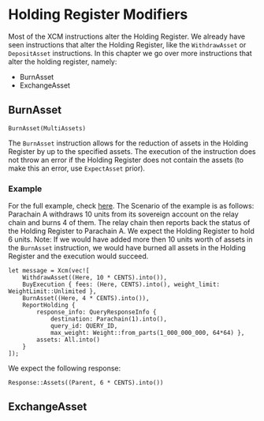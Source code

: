 # Holding Register Modifiers
Most of the XCM instructions alter the Holding Register. We already have seen instructions that alter the Holding Register, like the `WithdrawAsset` or `DepositAsset` instructions. In this chapter we go over more instructions that alter the holding register, namely:

- BurnAsset
- ExchangeAsset

## BurnAsset
```rust,noplayground
BurnAsset(MultiAssets)
```
The `BurnAsset` instruction allows for the reduction of assets in the Holding Register by up to the specified assets. The execution of the instruction does not throw an error if the Holding Register does not contain the assets (to make this an error, use `ExpectAsset` prior).

### Example
For the full example, check [here](TODO).
The Scenario of the example is as follows:
Parachain A withdraws 10 units from its sovereign account on the relay chain and burns 4 of them.
The relay chain then reports back the status of the Holding Register to Parachain A. We expect the Holding Register to hold 6 units. 
Note: If we would have added more then 10 units worth of assets in the `BurnAsset` instruction, we would have burned all assets in the Holding Register and the execution would succeed.
```rust,noplayground
let message = Xcm(vec![
    WithdrawAsset((Here, 10 * CENTS).into()),
    BuyExecution { fees: (Here, CENTS).into(), weight_limit: WeightLimit::Unlimited },
    BurnAsset((Here, 4 * CENTS).into()),
    ReportHolding { 
        response_info: QueryResponseInfo { 
            destination: Parachain(1).into(), 
            query_id: QUERY_ID, 
            max_weight: Weight::from_parts(1_000_000_000, 64*64) },
        assets: All.into()
    }
]);
```

We expect the following response:
```rust,noplayground
Response::Assets((Parent, 6 * CENTS).into())
```


## ExchangeAsset
